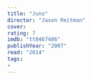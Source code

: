 ```yaml
---
title: "Juno"
director: "Jason Reitman"
cover: 
rating: 7
imdb: "tt0467406"
publishYear: "2007"
read: "2014"
tags:
- 
---
```

